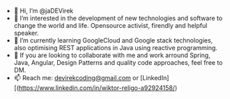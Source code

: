 - 👋 Hi, I’m @jaDEVirek
- 👀 I’m interested in the development of new technologies and software to change the world and life.
      Opensource activist, firendly and helpful speaker. 
- 🌱 I’m currently learning GoogleCloud and Google stack technologies, also optimising REST applications in Java using reactive programming.
- 💞️ If you are looking to collaborate with me and work 
      arround Spring, Java, Angular, Design Patterns and quality code approaches, feel free to DM.
- 📫 Reach me: devirekcoding@gmail.com or [LinkedIn][(https://www.linkedin.com/in/wiktor-religo-a92924158/)

<!---
jaDEVirek/jaDEVirek is a ✨ special ✨ repository because its `README.md` (this file) appears on your GitHub profile.
You can click the Preview link to take a look at your changes.
--->
